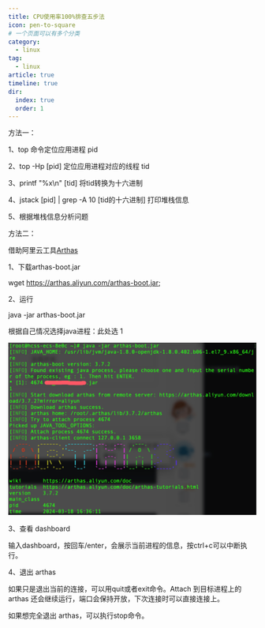 ```yaml
---
title: CPU使用率100%排查五步法
icon: pen-to-square
# 一个页面可以有多个分类
category:
  - linux
tag:
  - linux
article: true
timeline: true
dir:
  index: true
  order: 1
---
```


方法一：

1、top 命令定位应用进程 pid

2、top -Hp [pid] 定位应用进程对应的线程 tid

3、printf "%x\n" [tid] 将tid转换为十六进制

4、jstack [pid] | grep -A 10 [tid的十六进制] 打印堆栈信息

5、根据堆栈信息分析问题


方法二：

借助阿里云工具[Arthas](https://arthas.aliyun.com/doc/quick-start.html#_1-%E5%90%AF%E5%8A%A8-math-game)

1、下载arthas-boot.jar

wget https://arthas.aliyun.com/arthas-boot.jar;

2、运行 

java -jar arthas-boot.jar

根据自己情况选择java进程：此处选 1

![linux_1.png](../../images/linux/linux_1.png)


3、查看 dashboard

输入dashboard，按回车/enter，会展示当前进程的信息，按ctrl+c可以中断执行。

4、退出 arthas

如果只是退出当前的连接，可以用quit或者exit命令。Attach 到目标进程上的 arthas 还会继续运行，端口会保持开放，下次连接时可以直接连接上。

如果想完全退出 arthas，可以执行stop命令。